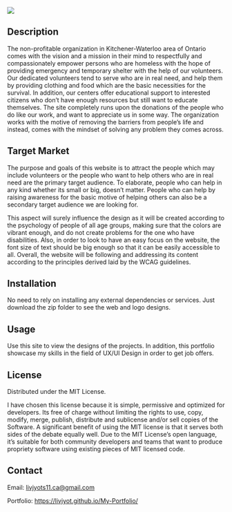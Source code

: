 ![](Images/Final%20Prototypes/Home%20Page.png)

## Description
 
The non-profitable organization in Kitchener-Waterloo area of Ontario comes with the vision and a mission in their mind to respectfully and compassionately empower persons who are homeless with the hope of providing emergency and temporary shelter with the help of our volunteers. Our dedicated volunteers tend to serve who are in real need, and help them by providing clothing and food which are the basic necessities for the survival. In addition, our centers offer educational support to interested citizens who don’t have enough resources but still want to educate themselves. The site completely runs upon the donations of the people who do like our work, and want to appreciate us in some way. The organization works with the motive of removing the barriers from people’s life and instead, comes with the mindset of solving any problem they comes across.

## Target Market

The purpose and goals of this website is to attract the people which may include volunteers or the people who want to help others who are in real need are the primary target audience. To elaborate, people who can help in any kind whether its small or big, doesn’t matter. People who can help by raising awareness for the basic motive of helping others can also be a secondary target audience we are looking for.

This aspect will surely influence the design as it will be created according to the psychology of people of all age groups, making sure that the colors are vibrant enough, and do not create problems for the one who have disabilities. Also, in order to look to have an easy focus on the website, the font size of text should be big enough so that it can be easily accessible to all. Overall, the website will be following and addressing its content according to the principles derived laid by the WCAG guidelines.

## Installation

No need to rely on installing any external dependencies or services. Just download the zip folder to see the web and logo designs.


## Usage

Use this site to view the designs of the projects. In addition, this portfolio showcase my skills in the field of UX/UI Design in order to get job offers.

## License
Distributed under the MIT License. 

I have chosen this license because it is simple, permissive and optimized for developers. Its free of charge without limiting the rights to use, copy, modify, merge, publish, distribute and sublicense and/or sell copies of the Software. A significant benefit of using the MIT license is that it serves both sides of the debate equally well. Due to the MIT License’s open language, it’s suitable for both community developers and teams that want to produce propriety software using existing pieces of MIT licensed code.

## Contact
Email: livjyots11.ca@gmail.com

Portfolio: https://livjyot.github.io/My-Portfolio/
